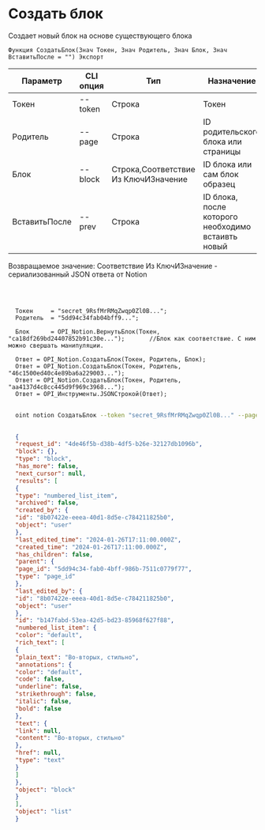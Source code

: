 ﻿---
sidebar_position: 1
---

# Создать блок
 Создает новый блок на основе существующего блока



`Функция СоздатьБлок(Знач Токен, Знач Родитель, Знач Блок, Знач ВставитьПосле = "") Экспорт`

  | Параметр | CLI опция | Тип | Назначение |
  |-|-|-|-|
  | Токен | --token | Строка | Токен |
  | Родитель | --page | Строка | ID родительского блока или страницы |
  | Блок | --block | Строка,Соответствие Из КлючИЗначение | ID блока или сам блок образец |
  | ВставитьПосле | --prev | Строка | ID блока, после которого необходимо встаивть новый |

  
  Возвращаемое значение:   Соответствие Из КлючИЗначение - сериализованный JSON ответа от Notion

<br/>




```bsl title="Пример кода"
  
  Токен     = "secret_9RsfMrRMqZwqp0Zl0B...";
  Родитель  = "5dd94c34fab04bff9...";
  
  Блок      = OPI_Notion.ВернутьБлок(Токен, "ca18df269bd24407852b91c30e...");       //Блок как соответствие. С ним можно свершать манипуляции.
  
  Ответ = OPI_Notion.СоздатьБлок(Токен, Родитель, Блок);                            
  Ответ = OPI_Notion.СоздатьБлок(Токен, Родитель, "46c1500ed40c4e89ba6a229003..."); 
  Ответ = OPI_Notion.СоздатьБлок(Токен, Родитель, "aa4137d4c8cc445d9f969c3968..."); 
  Ответ = OPI_Инструменты.JSONСтрокой(Ответ);
```



```sh title="Пример команды CLI"
    
  oint notion СоздатьБлок --token "secret_9RsfMrRMqZwqp0Zl0B..." --page "5dd94c34fab04bff9..." --block %block% --prev %prev%

```

```json title="Результат"
  
  {
  "request_id": "4de46f5b-d38b-4df5-b26e-32127db1096b",
  "block": {},
  "type": "block",
  "has_more": false,
  "next_cursor": null,
  "results": [
  {
  "type": "numbered_list_item",
  "archived": false,
  "created_by": {
  "id": "8b07422e-eeea-40d1-8d5e-c784211825b0",
  "object": "user"
  },
  "last_edited_time": "2024-01-26T17:11:00.000Z",
  "created_time": "2024-01-26T17:11:00.000Z",
  "has_children": false,
  "parent": {
  "page_id": "5dd94c34-fab0-4bff-986b-7511c0779f77",
  "type": "page_id"
  },
  "last_edited_by": {
  "id": "8b07422e-eeea-40d1-8d5e-c784211825b0",
  "object": "user"
  },
  "id": "b147fabd-53ea-42d5-bd23-85968f627f88",
  "numbered_list_item": {
  "color": "default",
  "rich_text": [
  {
  "plain_text": "Во-вторых, стильно",
  "annotations": {
  "color": "default",
  "code": false,
  "underline": false,
  "strikethrough": false,
  "italic": false,
  "bold": false
  },
  "text": {
  "link": null,
  "content": "Во-вторых, стильно"
  },
  "href": null,
  "type": "text"
  }
  ]
  },
  "object": "block"
  }
  ],
  "object": "list"
  }
  

```
